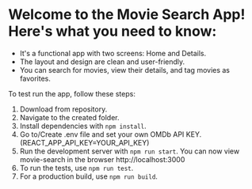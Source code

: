 # Welcome to the Movie Search App! Here's what you need to know:

- It's a functional app with two screens: Home and Details.
- The layout and design are clean and user-friendly.
- You can search for movies, view their details, and tag movies as favorites.

To test run the app, follow these steps:

1. Download from repository.
2. Navigate to the created folder.
3. Install dependencies with `npm install`.
4. Go to/Create .env file and set your own OMDb API KEY. (REACT_APP_API_KEY=YOUR_API_KEY)
5. Run the development server with `npm run start`. You can now view movie-search in the browser http://localhost:3000
6. To run the tests, use `npm run test`.
7. For a production build, use `npm run build`.
